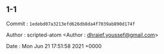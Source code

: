 ## 1-1 

 Commit : `1edebd07a3213efd626db8da4f7039ab890d174f`

 Author : scripted-atom <Author : dhraief.youssef@gmail.com> 

 Date 	: Mon Jun 21 17:51:58 2021 +0000 

